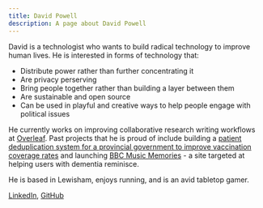 ```yaml
---
title: David Powell
description: A page about David Powell
---
```


David is a technologist who wants to build radical technology to improve human lives. He is interested in forms of technology that:

- Distribute power rather than further concentrating it
- Are privacy perserving
- Bring people together rather than building a layer between them
- Are sustainable and open source
- Can be used in playful and creative ways to help people engage with political issues

He currently works on improving collaborative research writing workflows at [Overleaf](https://www.overleaf.com/). Past projects that he is proud of include building a [patient deduplication system for a provincial government to improve vaccination coverage rates](https://www.gavi.org/vaccineswork/combining-health-datasets-helping-polio-vaccination-efforts-pakistan) and launching [BBC Music Memories](https://musicmemories.bbcrewind.co.uk/home) - a site targeted at helping users with dementia reminisce.

He is based in Lewisham, enjoys running, and is an avid tabletop gamer.

[LinkedIn](https://linkedin.com/in/david-m-powell), [GitHub](https://github.com/davidmcpowell)
